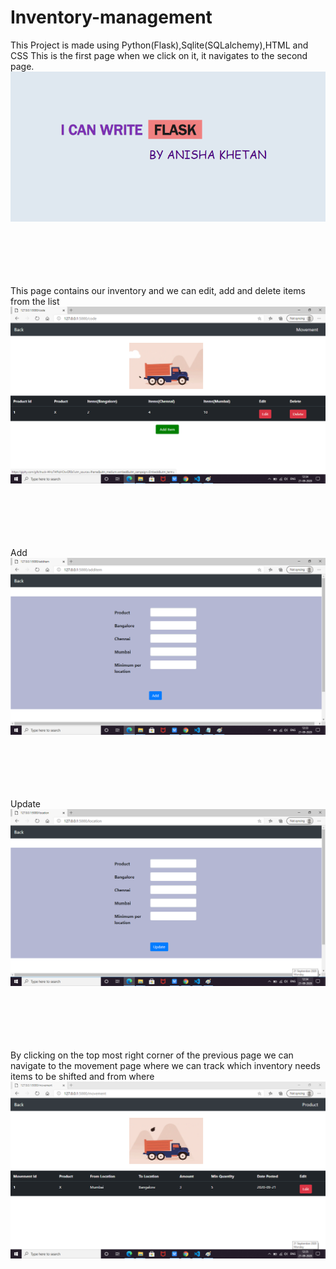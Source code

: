 # Inventory-management

This Project is made using Python(Flask),Sqlite(SQLalchemy),HTML and CSS
This is the first page when we click on it, it navigates to the second page.
![](img1.png)
<br/>
<br/>
<br/>
<br/>
<br/>
<br/>


This page contains our inventory and we can edit, add and delete items from the list
![](img2.png)
<br/>
<br/>
<br/>
<br/>
<br/>
<br/>

Add
![](img3.png)
<br/>
<br/>
<br/>
<br/>
<br/>
<br/>

Update
![](img4.png)
<br/>
<br/>
<br/>
<br/>
<br/>
<br/>

By clicking on the top most right corner of the previous page we can navigate to the movement page where we can track which inventory needs items to be shifted and from where
![](img5.png)
